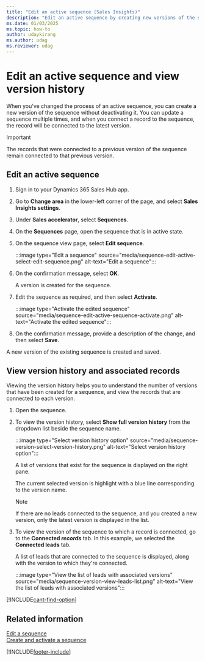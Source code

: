 ```yaml
---
title: "Edit an active sequence (Sales Insights)"
description: "Edit an active sequence by creating new versions of the sequence without deactivating it in sales accelerator."
ms.date: 01/03/2025
ms.topic: how-to
author: udaykirang
ms.author: udag
ms.reviewer: udag
---
```

# Edit an active sequence and view version history 

When you've changed the process of an active sequence, you can create a new version of the sequence without deactivating it. You can update a sequence multiple times, and when you connect a record to the sequence, the record will be connected to the latest version.

>[!IMPORTANT]
>The records that were connected to a previous version of the sequence remain connected to that previous version.

## Edit an active sequence

1.	Sign in to your Dynamics 365 Sales Hub app.   
2.	Go to **Change area** in the lower-left corner of the page, and select **Sales Insights settings**.   
3.	Under **Sales accelerator**, select **Sequences**.   
4.	On the **Sequences** page, open the sequence that is in active state.    
5.	On the sequence view page, select **Edit sequence**.

    :::image type="Edit a sequence" source="media/sequence-edit-active-select-edit-sequence.png" alt-text="Edit a sequence":::    
 
1. On the confirmation message, select **OK**.  

    A version is created for the sequence.
 
6.	Edit the sequence as required, and then select **Activate**.
 
    :::image type="Activate the edited sequence" source="media/sequence-edit-active-sequence-activate.png" alt-text="Activate the edited sequence":::    

7.	On the confirmation message, provide a description of the change, and then select **Save**.    
 
A new version of the existing sequence is created and saved.

## View version history and associated records

Viewing the version history helps you to understand the number of versions that have been created for a sequence, and view the records that are connected to each version.    

1.	Open the sequence.

1.	To view the version history, select **Show full version history** from the dropdown list beside the sequence name.

    :::image type="Select version history option" source="media/sequence-version-select-version-history.png" alt-text="Select version history option":::

    A list of versions that exist for the sequence is displayed on the right pane.

    The current selected version is highlight with a blue line corresponding to the version name.  

    > [!NOTE]
    > If there are no leads connected to the sequence, and you created a new version, only the latest version is displayed in the list.

1.	To view the version of the sequence to which a record is connected, go to the **Connected *records*** tab. In this example, we selected the **Connected leads** tab.    

    A list of leads that are connected to the sequence is displayed, along with the version to which they're connected.   

    :::image type="View the list of leads with associated versions" source="media/sequence-version-view-leads-list.png" alt-text="View the list of leads with associated versions":::     
 

[!INCLUDE[cant-find-option](../includes/cant-find-option.md)] 

## Related information

[Edit a sequence](edit-a-sequence.md)    
[Create and activate a sequence](create-and-activate-a-sequence.md)


[!INCLUDE[footer-include](../includes/footer-banner.md)]
